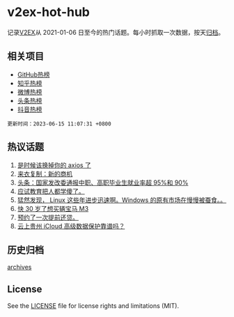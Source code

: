 # v2ex-hot-hub

 记录[V2EX](https://www.v2ex.com/)从 2021-01-06 日至今的热门话题。每小时抓取一次数据，按天[归档](archives)。
 
 ## 相关项目

- [GitHub热榜](https://github.com/lonnyzhang423/github-hot-hub)
- [知乎热榜](https://github.com/lonnyzhang423/zhihu-hot-hub)
- [微博热榜](https://github.com/lonnyzhang423/weibo-hot-hub)
- [头条热榜](https://github.com/lonnyzhang423/toutiao-hot-hub)
- [抖音热榜](https://github.com/lonnyzhang423/douyin-hot-hub)


 `更新时间：2023-06-15 11:07:31 +0800`

## 热议话题

1. [是时候该换掉你的 axios 了](https://www.v2ex.com/t/948621)
1. [来衣复制：新的商机](https://www.v2ex.com/t/948651)
1. [头条：国家发改委通报中职、高职毕业生就业率超 95%和 90%](https://www.v2ex.com/t/948697)
1. [应试教育把人都学傻了。](https://www.v2ex.com/t/948819)
1. [猛然发现， Linux 这些年进步迅速啊。Windows 的原有市场在慢慢被蚕食。。](https://www.v2ex.com/t/948683)
1. [快 30 岁了想买辆宝马 M3](https://www.v2ex.com/t/948843)
1. [预约了一次提前还贷。](https://www.v2ex.com/t/948858)
1. [云上贵州 iCloud 高级数据保护靠谱吗？](https://www.v2ex.com/t/948629)

## 历史归档

[archives](archives)

## License

See the [LICENSE](LICENSE) file for license rights and limitations (MIT).
